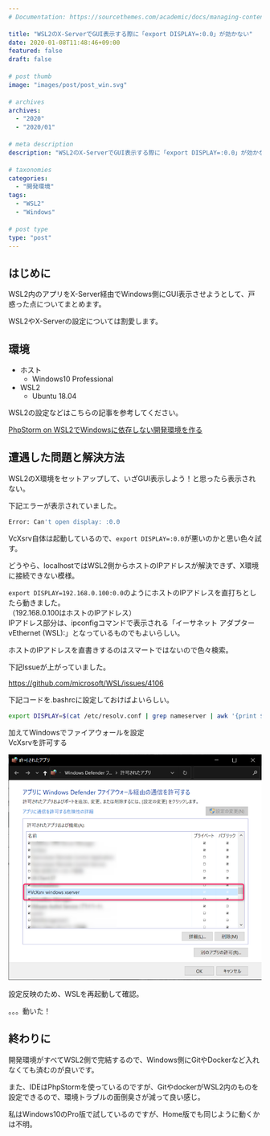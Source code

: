 ```yaml
---
# Documentation: https://sourcethemes.com/academic/docs/managing-content/

title: "WSL2のX-ServerでGUI表示する際に「export DISPLAY=:0.0」が効かない"
date: 2020-01-08T11:48:46+09:00
featured: false
draft: false

# post thumb
image: "images/post/post_win.svg"

# archives
archives:
  - "2020"
  - "2020/01"

# meta description
description: "WSL2のX-ServerでGUI表示する際に「export DISPLAY=:0.0」が効かない場合の対応"

# taxonomies
categories:
  - "開発環境"
tags:
  - "WSL2"
  - "Windows"

# post type
type: "post"
---
```


## はじめに

WSL2内のアプリをX-Server経由でWindows側にGUI表示させようとして、戸惑った点についてまとめます。

WSL2やX-Serverの設定については割愛します。

## 環境

- ホスト
    - Windows10 Professional
- WSL2
    - Ubuntu 18.04

WSL2の設定などはこちらの記事を参考してください。

[PhpStorm on WSL2でWindowsに依存しない開発環境を作る](/blog/2020/01/docker-on-wsl2-development-environment/)


## 遭遇した問題と解決方法

WSL2のX環境をセットアップして、いざGUI表示しよう！と思ったら表示されない。

下記エラーが表示されていました。

```bash
Error: Can't open display: :0.0
```

VcXsrv自体は起動しているので、```export DISPLAY=:0.0```が悪いのかと思い色々試す。

どうやら、localhostではWSL2側からホストのIPアドレスが解決できず、X環境に接続できない模様。

```export DISPLAY=192.168.0.100:0.0```のようにホストのIPアドレスを直打ちとしたら動きました。  
（192.168.0.100はホストのIPアドレス）  
IPアドレス部分は、ipconfigコマンドで表示される「イーサネット アダプター vEthernet (WSL):」となっているものでもよいらしい。

ホストのIPアドレスを直書きするのはスマートではないので色々検索。

下記Issueが上がっていました。

https://github.com/microsoft/WSL/issues/4106

下記コードを.bashrcに設定しておけばよいらしい。

```bash
export DISPLAY=$(cat /etc/resolv.conf | grep nameserver | awk '{print $2}'):0.0
```

加えてWindowsでファイアウォールを設定  
VcXsrvを許可する

![ファイアウォール設定](img-01.png)

設定反映のため、WSLを再起動して確認。

。。。動いた！


## 終わりに

開発環境がすべてWSL2側で完結するので、Windows側にGitやDockerなど入れなくても済むのが良いです。

また、IDEはPhpStormを使っているのですが、GitやdockerがWSL2内のものを設定できるので、環境トラブルの面倒臭さが減って良い感じ。

私はWindows10のPro版で試しているのですが、Home版でも同じように動くかは不明。
